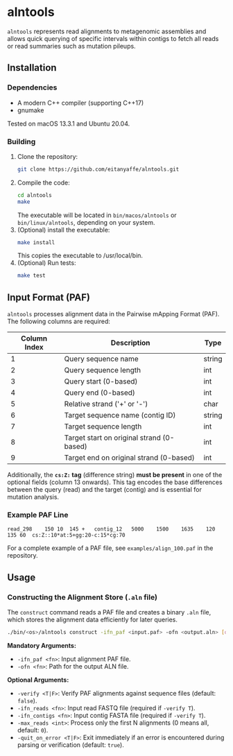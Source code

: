 # alntools

`alntools` represents read alignments to metagenomic assemblies and allows quick querying of specific intervals within contigs to fetch all reads or read summaries such as mutation pileups.

## Installation

### Dependencies

*   A modern C++ compiler (supporting C++17)
*   gnumake

Tested on macOS 13.3.1 and Ubuntu 20.04.

### Building

1.  Clone the repository:
    ```bash
    git clone https://github.com/eitanyaffe/alntools.git
    ```
2.  Compile the code:
    ```bash
    cd alntools
	make
    ```
    The executable will be located in `bin/macos/alntools` or `bin/linux/alntools`, depending on your system.
3.  (Optional) install the executable:
    ```bash
    make install
    ```
    This copies the executable to /usr/local/bin.
4.  (Optional) Run tests:
    ```bash
    make test
    ```

## Input Format (PAF)

`alntools` processes alignment data in the Pairwise mApping Format (PAF). The following columns are required:

| Column Index | Description                                      | Type  |
|--------------|--------------------------------------------------|-------|
| 1            | Query sequence name                              | string|
| 2            | Query sequence length                            | int   |
| 3            | Query start (0-based)                            | int   |
| 4            | Query end (0-based)                              | int   |
| 5            | Relative strand ('+' or '-')                     | char  |
| 6            | Target sequence name (contig ID)                 | string|
| 7            | Target sequence length                           | int   |
| 8            | Target start on original strand (0-based)        | int   |
| 9            | Target end on original strand (0-based)          | int   |

Additionally, the **`cs:Z:` tag** (difference string) **must be present** in one of the optional fields (column 13 onwards). This tag encodes the base differences between the query (read) and the target (contig) and is essential for mutation analysis.

### Example PAF Line

```text
read_298    150 10  145 +   contig_12   5000    1500    1635    120 135 60  cs:Z::10*at:5+gg:20-c:15*cg:70
```

For a complete example of a PAF file, see `examples/align_100.paf` in the repository.

## Usage

### Constructing the Alignment Store (`.aln` file)

The `construct` command reads a PAF file and creates a binary `.aln` file, which stores the alignment data efficiently for later queries.

```bash
./bin/<os>/alntools construct -ifn_paf <input.paf> -ofn <output.aln> [options]
```

**Mandatory Arguments:**

*   `-ifn_paf <fn>`: Input alignment PAF file.
*   `-ofn <fn>`: Path for the output ALN file.

**Optional Arguments:**

*   `-verify <T|F>`: Verify PAF alignments against sequence files (default: `false`).
*   `-ifn_reads <fn>`: Input read FASTQ file (required if `-verify T`).
*   `-ifn_contigs <fn>`: Input contig FASTA file (required if `-verify T`).
*   `-max_reads <int>`: Process only the first N alignments (0 means all, default: `0`).
*   `-quit_on_error <T|F>`: Exit immediately if an error is encountered during parsing or verification (default: `true`).
